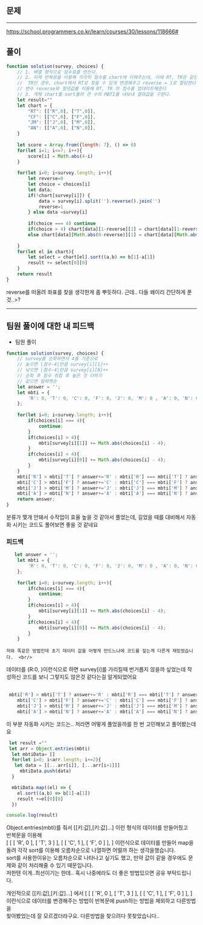 ## 문제
----
https://school.programmers.co.kr/learn/courses/30/lessons/118666#

## 풀이
```jsx
function solution(survey, choices) {
    // 1. 배열 형식으로 점수표를 만든다. 
    // 2. 이제 반복문을 이용해 각각의 점수를 chart에 더해주는데, 이때 RT, TR은 같은 데이터표이므로
    //  TR인 경우, chart에서 RT로 찾을 수 있게 변경해주고 reverse = 1로 할당한다
    // 변수 reverse와 절댓값를 이용해 RT, TR 의 점수를 업데이트해준다
    // 3. 객체 chart를 sort돌려 큰 수의 MBTI를 내보내 결과값을 구한다.
    let result=""
    let chart = {
        "RT": [["R",0], ["T",0]],
        "CF": [["C",0], ["F",0]],
        "JM": [["J",0], ["M",0]],
        "AN": [["A",0], ["N",0]],
    }
    
    let score = Array.from({length: 7}, () => 0)
    for(let i=1; i<=7; i++){
        score[i] = Math.abs(4-i)
    }
    
    for(let i=0; i<survey.length; i++){
        let reverse=0
        let choice = choices[i]
        let data;
        if(!chart[survey[i]]) {
            data = survey[i].split('').reverse().join('')  
            reverse=1
        } else data =survey[i]
            
        if(choice === 4) continue
        if(choice > 4) chart[data][1-reverse][1] = chart[data][1-reverse][1]+score[choice]
        else chart[data][Math.abs(0-reverse)][1] = chart[data][Math.abs(0-reverse)][1]+score[choice]
        
    }
    for(let el in chart){
        let select = chart[el].sort((a,b) => b[1]-a[1])
        result += select[0][0]
    }
    return result
}

```
reverse를 떠올려 좌표를 찾을 생각한게 좀 뿌듯하다.
근데.. 다들 왜이리 간단하게 푼것..>?


-----------------
## 팀원 풀이에 대한 내 피드백
- 팀원 풀이
```jsx
function solution(survey, choices) {
    // survey를 순회하면서 4를 기준으로 
    // 높으면 |점수-4|만큼 survey[i][1]++
    // 낮으면 |점수-4|만큼 survey[i][0]++
    // 순회 후 점수 취합 후 높은 것 더하기
    // 같으면 알파벳순
    let answer = '';
    let mbti = {
        'R': 0, 'T': 0, 'C': 0, 'F': 0, 'J': 0, 'M': 0 , 'A': 0, 'N': 0,
    };
    
    for(let i=0; i<survey.length; i++){
        if(choices[i] === 4){
            continue;
        }
        if(choices[i] > 4){
            mbti[survey[i][1]] += Math.abs(choices[i] - 4);
        }
        if(choices[i] < 4){
            mbti[survey[i][0]] += Math.abs(choices[i] - 4);
        }
    }
    mbti['R'] > mbti['T'] ? answer+='R' : mbti['R'] === mbti['T'] ? answer+='R' : answer+='T';
    mbti['C'] > mbti['F'] ? answer+='C' : mbti['C'] === mbti['F'] ? answer+='C' : answer+='F';
    mbti['J'] > mbti['M'] ? answer+='J' : mbti['J'] === mbti['M'] ? answer+='J' : answer+='M';
    mbti['A'] > mbti['N'] ? answer+='A' : mbti['A'] === mbti['N'] ? answer+='A' : answer+='N';
    return answer;
}
```

분류가 몇개 안돼서 수작업이 효율 높을 것 같아서 풀었는데, 길었을 때를 대비해서 자동화 시키는 코드도 풀어보면 좋을 것  같네요 <br/>

### 피드백
```jsx
   let answer = '';
    let mbti = {
        'R': 0, 'T': 0, 'C': 0, 'F': 0, 'J': 0, 'M': 0 , 'A': 0, 'N': 0,
    };
    
    for(let i=0; i<survey.length; i++){
        if(choices[i] === 4){
            continue;
        }
        if(choices[i] > 4){
            mbti[survey[i][1]] += Math.abs(choices[i] - 4);
        }
        if(choices[i] < 4){
            mbti[survey[i][0]] += Math.abs(choices[i] - 4);
        }
    }
 ```
 
    저와 똑같은 방법인데 초기 데이터 값을 어떻게 만드느냐에 코드를 짚는게 다른게 재밌었습니다.  <br/>
데이터를 {R:0, }이런식으로 하면  survey[i]를 가리킬때 번거롭지 않을까 싶었는데 작성하신 코드를 보니 그렇지도 않은것 같다는걸 알게되었어요  <br/>
 <br/>
```jsx
 mbti['R'] > mbti['T'] ? answer+='R' : mbti['R'] === mbti['T'] ? answer+='R' : answer+='T';
    mbti['C'] > mbti['F'] ? answer+='C' : mbti['C'] === mbti['F'] ? answer+='C' : answer+='F';
    mbti['J'] > mbti['M'] ? answer+='J' : mbti['J'] === mbti['M'] ? answer+='J' : answer+='M';
    mbti['A'] > mbti['N'] ? answer+='A' : mbti['A'] === mbti['N'] ? answer+='A' : answer+='N';
```

이 부분 자동화 시키는 코드는.. 저라면 어떻게 풀었을까를 한 번 고민해보고 풀어봤는데요 

```jsx
 let result =""
 let arr = Object.entries(mbti)
  let mbtiData= []
  for(let i=0; i<arr.length; i+=2){
   let data = [[...arr[i]], [...arr[i+1]]]
     mbtiData.push(data)
  }

  mbtiData.map((el) => {
    el.sort((a,b) => b[1]-a[1])
    result +=el[0][0]
  })

console.log(result)
```
Object.entries(mbti)를 줘서 [[키:값],[키:값]...] 이런 형식의 데이터를 만들어줬고 <br/>
반복문을 이용해  <br/>
[
  [ [ 'R', 0 ], [ 'T', 3 ] ],
  [ [ 'C', 1 ], [ 'F', 0 ] ],
]
이런식으로 데이터를 만들어 map을 돌려 각각 sort를 이용해 오름차순으로 나열하면 어떨까 하는 생각을했습니다. <br/>
sort를 사용한이유는 오름차순으로 나타나고 싶기도 했고, 만약 값이 같을 경우에도 문제와 같이 처리해줄 수 있기 때문입니다. <br/>
저한텐 이게..최선이기는 한데.. 혹시 나중에라도 더 좋은 방법있으면 공유 부탁드립니다. <br/>

개인적으로   [[키:값],[키:값]...]  에서 [
  [ [ 'R', 0 ], [ 'T', 3 ] ],
  [ [ 'C', 1 ], [ 'F', 0 ] ],
]
이런식으로 데이터를 변경해주는 방법이 반복문에 push하는 방법을 제외하고 다른방법을 <br/>
찾아봤었는데 잘 모르겠더라구요. 다른방법을 찾으려다 못찾았습니다.. <br/>
